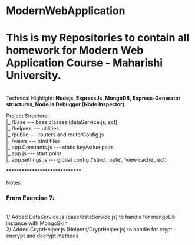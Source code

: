 # ModernWebApplication
<h1>This is my Repositories to contain all homework for Modern Web Application Course - Maharishi University.</h1></br>
Technical Highlight: <strong> Nodejs, ExpressJs, MongoDB, Express-Generator structures, NodeJs Debugger (Node Inspector)</strong></br>
<p>
Project Structure:</br>
  |_ /Base            --- base classes (dataService.js, ect)</br>
  |_ /helpers         --- utilities </br>
  |_ /public          --- routers and routerConfig.js</br>
  |_ /views           --- html files</br>
  |_ app.Constants.js --- static key/value pairs</br>
  |_ app.js           --- start point</br>
  |_ app.settings.js  --- global config ('strict route', 'view cache', ect)</br>
  
</p>
*****************************
<p>
<label>Notes: </lable>
<h3>From Exercise 7:</h3></br>
1/ Added DataService.js (base/dataService.js) to handle for mongoDb instance with MongoSkin</br>
2/ Added CryptHelper.js (Helpers/CryptHelper.js) to handle for crypt - encrypt and decrypt methods</br>
</p>
